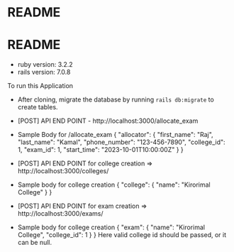 # README

# README

* ruby version: 3.2.2
* rails version: 7.0.8


To run this Application
* After cloning, migrate the database by running `rails db:migrate` to create tables.
* [POST] API END POINT - http://localhost:3000/allocate_exam

* Sample Body for /allocate_exam
      {
            "allocator": {
            "first_name": "Raj",
            "last_name": "Kamal",
            "phone_number": "123-456-7890",
            "college_id": 1,
            "exam_id": 1,
            "start_time": "2023-10-01T10:00:00Z"
            }
      }


* [POST] API END POINT for college creation => http://localhost:3000/colleges/
* Sample body for college creation
      {
            "college": {
                  "name": "Kirorimal College"
            }
      }

* [POST] API END POINT for exam creation => http://localhost:3000/exams/
* Sample body for college creation
      {
            "exam": {
                  "name": "Kirorimal College",
                  "college_id": 1
            }
      }
Here valid college id should be passed, or it can be null.


